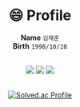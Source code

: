<div align="center">

# **😄 Profile**
  **Name**         `김재훈`
  <br>
  **Birth**         `1998/10/28`
  <br><br>

  <img src="https://img.shields.io/badge/java-%23ED8B00.svg?style=for-the-badge&logo=openjdk&logoColor=white"/>
  <img src="https://img.shields.io/badge/IntelliJIDEA-000000.svg?style=for-the-badge&logo=intellij-idea&logoColor=white"/>
  <img src="https://img.shields.io/badge/springboot-6DB33F?style=for-the-badge&logo=springboot&logoColor=white"/>
<br><br>

[![Solved.ac Profile](http://mazassumnida.wtf/api/v2/generate_badge?boj=sirika2547)](https://solved.ac/sirika2547/) 


</div>
